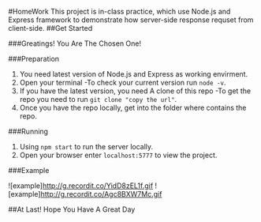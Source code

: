 #HomeWork
This project is in-class practice, which use Node.js and Express framework to demonstrate how server-side response requset from client-side.
##Get Started

###Greatings! You Are The Chosen One!

###Preparation

1. You need latest version of Node.js and Express as working envirment.
2. Open your terminal
   -To check your current version run `node -v`.
3. If you have the latest version, you need A clone of this repo
   -To get the repo you need to run `git clone "copy the url"`.
4. Once you have the repo locally, get into the folder where contains the repo.

###Running

1. Using `npm start` to run the server locally.
2. Open your browser enter `localhost:5777` to view the project.

###Example

![example]http://g.recordit.co/YidD8zEL1f.gif
![example]http://g.recordit.co/Agc8BXW7Mc.gif

##At Last! Hope You Have A Great Day
